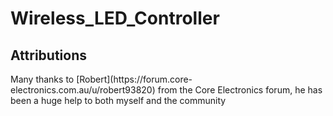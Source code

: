 # Wireless_LED_Controller

<h2> Attributions </h2>
Many thanks to [Robert](https://forum.core-electronics.com.au/u/robert93820) from the Core Electronics forum, he has been a huge help to both myself and the community
